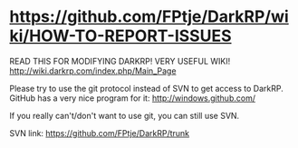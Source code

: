 https://github.com/FPtje/DarkRP/wiki/HOW-TO-REPORT-ISSUES
======
READ THIS FOR MODIFYING DARKRP! VERY USEFUL WIKI!
http://wiki.darkrp.com/index.php/Main_Page

Please try to use the git protocol instead of SVN to get access to DarkRP. GitHub has a very nice program for it:
http://windows.github.com/


If you really can't/don't want to use git, you can still use SVN.

SVN link:
https://github.com/FPtje/DarkRP/trunk
